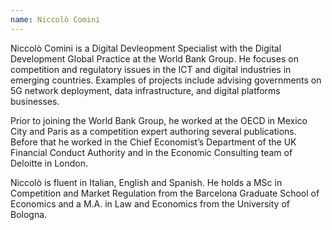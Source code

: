 ```yaml
---
name: Niccolò Comini
---
```

Niccolò Comini is a Digital Devleopment Specialist with the Digital Development Global Practice at the World Bank Group. He focuses on competition and regulatory issues in the ICT and digital industries in emerging countries. Examples of projects include advising governments on 5G network deployment, data infrastructure, and digital platforms businesses. 

Prior to joining the World Bank Group, he worked at the OECD in Mexico City and Paris as a competition expert authoring several publications. Before that he worked in the Chief Economist’s Department of the UK Financial Conduct Authority and in the Economic Consulting team of Deloitte in London. 

Niccolò is fluent in Italian, English and Spanish. He holds a MSc in Competition and Market Regulation from the Barcelona Graduate School of Economics and a M.A. in Law and Economics from the University of Bologna.

